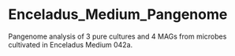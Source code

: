 # Enceladus_Medium_Pangenome
Pangenome analysis of 3 pure cultures and 4 MAGs from microbes cultivated in Enceladus Medium 042a.
